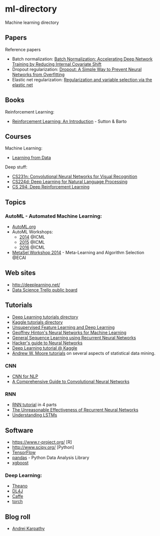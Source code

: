 # ml-directory
Machine learning directory

## Papers

Reference papers

 - Batch normalization: [Batch Normalization: Accelerating Deep Network Training by Reducing Internal Covariate Shift](https://arxiv.org/abs/1502.03167)
 - Dropout regularization: [Dropout: A Simple Way to Prevent Neural Networks from Overfitting](http://jmlr.org/papers/v15/srivastava14a.html)
 - Elastic net regularization: [Regularization and variable selection via the
elastic net](http://web.stanford.edu/~hastie/Papers/B67.2%20%282005%29%20301-320%20Zou%20&%20Hastie.pdf)


## Books

Reinforcement Learning:

- [Reinforcement Learning: An Introduction](https://webdocs.cs.ualberta.ca/~sutton/book/the-book.html) - Sutton & Barto

## Courses

Machine Learning:

- [Learning from Data](http://work.caltech.edu/telecourse.html)

Deep stuff:

- [CS231n: Convolutional Neural Networks for Visual Recognition](http://cs231n.stanford.edu/)
- [CS224d: Deep Learning for Natural Language Processing](http://cs224d.stanford.edu/)
- [CS 294: Deep Reinforcement Learning](http://rll.berkeley.edu/deeprlcourse/)

## Topics

### AutoML - Automated Machine Learning:
- [AutoML.org](http://automl.org/)
- AutoML Workshops:
  - [2014](https://sites.google.com/site/automlwsicml14/) @ICML
  - [2015](https://sites.google.com/site/automlwsicml15/) @ICML
  - [2016](https://sites.google.com/site/automl2016/) @ICML
- [MetaSel Workshop 2014](http://metasel2014.inescporto.pt/) - Meta-Learning and Algorithm Selection @ECAI

## Web sites

- http://deeplearning.net/
- [Data Science Trello public board](https://trello.com/b/rbpEfMld/data-science)

## Tutorials

- [Deep Learning tutorials directory](http://deeplearning.net/tutorial/)
- [Kaggle tutorials directory](https://www.kaggle.com/wiki/Tutorials)
- [Unsupervised Feature Learning and Deep Learning](http://ufldl.stanford.edu/tutorial/)
- [Geoffrey Hinton's Neural Networks for Machine Learning](https://www.youtube.com/playlist?list=PLnWkMhyDLp1DepxsI1pjLBMKnq6INEqKR)
- [General Sequence Learning using Recurrent Neural Networks](https://clip.mn/video/yt-VINCQghQRuM)
- [Hacker's guide to Neural Networks](http://karpathy.github.io/neuralnets/)
- [Deep Learning tutorial @ Kaggle](https://www.kaggle.com/c/second-annual-data-science-bowl/details/deep-learning-tutorial)
- [Andrew W. Moore tutorials](https://www.cs.cmu.edu/~awm/tutorials.html) on several aspects of statistical data mining.

### CNN

- [CNN for NLP](http://www.wildml.com/2015/11/understanding-convolutional-neural-networks-for-nlp/)
- [A Comprehensive Guide to Convolutional Neural Networks](https://towardsdatascience.com/a-comprehensive-guide-to-convolutional-neural-networks-the-eli5-way-3bd2b1164a53)

### RNN

- [RNN tutorial](http://www.wildml.com/2015/10/recurrent-neural-network-tutorial-part-4-implementing-a-grulstm-rnn-with-python-and-theano/) in 4 parts
- [The Unreasonable Effectiveness of Recurrent Neural Networks](http://karpathy.github.io/2015/05/21/rnn-effectiveness/)
- [Understanding LSTMs](http://colah.github.io/posts/2015-08-Understanding-LSTMs/)

## Software

- https://www.r-project.org/ [R]
- http://www.scipy.org/ [Python]
- [TensorFlow](http://www.tensorflow.org/)
- [pandas](http://pandas.pydata.org/) - Python Data Analysis Library
- [xgboost](https://github.com/dmlc/xgboost)

### Deep Learning: 
- [Theano](http://www.deeplearning.net/software/theano/)
- [DL4J](http://deeplearning4j.org/)
- [Caffe](http://caffe.berkeleyvision.org/)
- [torch](http://torch.ch/)

## Blog roll

- [Andrej Karpathy](http://karpathy.github.io/)

